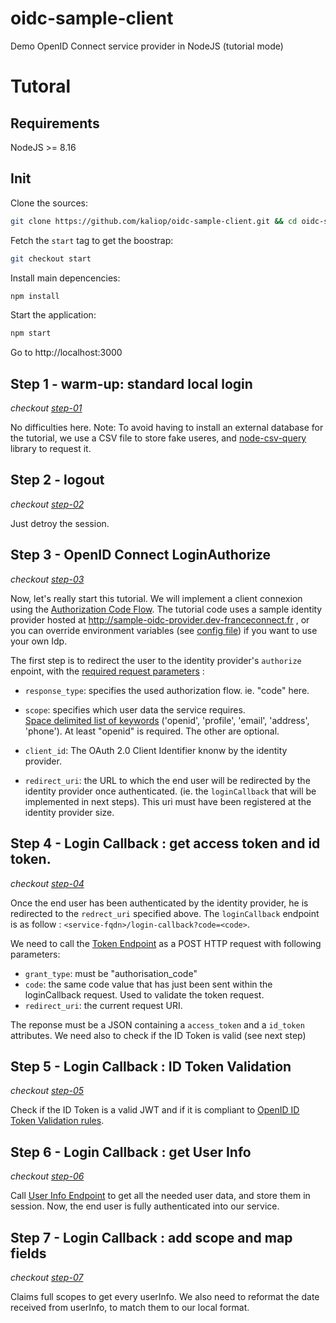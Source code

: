 # oidc-sample-client
Demo OpenID Connect service provider in NodeJS (tutorial mode)

# Tutoral

## Requirements

NodeJS >= 8.16

## Init

Clone the sources:
```bash
git clone https://github.com/kaliop/oidc-sample-client.git && cd oidc-sample-client
```

Fetch the `start` tag to get the boostrap:
```bash
git checkout start
```

Install main depencencies:
```bash
npm install
```

Start the application:
```bash
npm start
```

Go to http://localhost:3000

## Step 1 - warm-up: standard local login

*checkout [step-01](https://github.com/kaliop/oidc-sample-client/commit/b57a95ad4c33bc79eb734009f3c0087be1a6edba)*

No difficulties here.
Note: To avoid having to install an external database for the tutorial, we use a CSV file to store fake useres, and [node-csv-query](https://github.com/rdubigny/node-csv-query) library to request it.

## Step 2 - logout

*checkout [step-02](https://github.com/kaliop/oidc-sample-client/commit/810c326eb878504c4a7138a36ac5e56407ad641a)*

Just detroy the session.

## Step 3 - OpenID Connect LoginAuthorize

*checkout [step-03](https://github.com/kaliop/oidc-sample-client/commit/b293f9458551841fc71776755744691dc0adaa31)*

Now, let's really start this tutorial.
We will implement a client connexion using the [Authorization Code Flow](https://openid.net/specs/openid-connect-core-1_0.html#CodeFlowAuth).
The tutorial code uses a sample identity provider hosted at http://sample-oidc-provider.dev-franceconnect.fr , or you can override environment variables (see [config file](./config.js)) if you want to use your own Idp.

The first step is to redirect the user to the identity provider's `authorize` enpoint, with the [required request parameters](https://openid.net/specs/openid-connect-core-1_0.html#AuthRequest) :

* `response_type`: specifies the used authorization flow. ie. "code" here.

* `scope`: specifies which user data the service requires. <br>
[Space delimited list of keywords](https://openid.net/specs/openid-connect-core-1_0.html#ScopeClaims) ('openid', 'profile', 'email', 'address', 'phone'). At least "openid" is required. The other are optional.

* `client_id`: The OAuth 2.0 Client Identifier knonw by the identity provider.

* `redirect_uri`: the URL to which the end user will be redirected by the identity provider once authenticated. (ie. the `loginCallback` that will be implemented in next steps). This uri must have been registered at the identity provider size.

## Step 4 - Login Callback : get access token and id token.

*checkout [step-04](https://github.com/kaliop/oidc-sample-client/commit/50a397360f8e4f571baf2a87f768961ae32b7ec9)*

Once the end user has been authenticated by the identity provider, he is redirected to the `redrect_uri` specified above.
The `loginCallback` endpoint is as follow : `<service-fqdn>/login-callback?code=<code>`.

We need to call the [Token Endpoint](https://openid.net/specs/openid-connect-core-1_0.html#TokenEndpoint) as a POST HTTP request with following parameters:
* `grant_type`: must be "authorisation_code"
* `code`: the same code value that has just been sent within the loginCallback request. Used to validate the token request.
* `redirect_uri`: the current request URI.

The reponse must be a JSON containing a `access_token` and a `id_token` attributes.
We need also to check if the ID Token is valid (see next step)

## Step 5 - Login Callback : ID Token Validation

*checkout [step-05](https://github.com/kaliop/oidc-sample-client/commit/82e59bf42f60b06e0648995b2651bbb98d9d9c2c)*

Check if the ID Token is a valid JWT and if it is compliant to [OpenID ID Token Validation rules](https://openid.net/specs/openid-connect-core-1_0.html#IDTokenValidation).

## Step 6 - Login Callback : get User Info

*checkout [step-06](https://github.com/kaliop/oidc-sample-client/commit/237cb0286670bce71ab6722a86c9ef3290f75332)*

Call [User Info Endpoint](https://openid.net/specs/openid-connect-core-1_0.html#UserInfo) to get all the needed user data, and store them in session.
Now, the end user is fully authenticated into our service.

## Step 7 - Login Callback : add scope and map fields

*checkout [step-07](https://github.com/kaliop/oidc-sample-client/commit/f4bb796e3970cc070b8164b4f19c05cefdd1f7dd)*

Claims full scopes to get every userInfo.
We also need to reformat the date received from userInfo, to match them to our local format.
